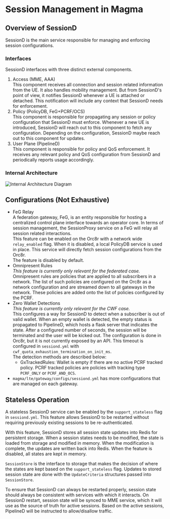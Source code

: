 # Session Management in Magma

## Overview of SessionD
SessionD is the main service responsible for managing and enforcing session 
configurations. 

### Interfaces
SessionD interfaces with three distinct external components. 
1. Access (MME, AAA) <br>
 This component receives all connection and session related information from 
 the UE. It also handles mobility management. But from SessionD's point of view,
 it notifies SessionD whenever a UE is attached or detached. This notification 
 will include any context that SessionD needs for enforcement.
2. Policy (PolicyDB, FeG+PCRF/OCS) <br>
 This component is responsible for propagating any session or policy 
 configuration that SessionD must enforce. Whenever a new UE is introduced, 
 SessionD will reach out to this component to fetch any configuration. Depending
 on the configuration, SessionD maybe reach out to this component for updates. 
3. User Plane (PipelineD) <br>
 This component is responsible for policy and QoS enforcement. It receives 
 any relevant policy and QoS configuration from SessionD and periodically 
 reports usage accordingly.
 
### Internal Architecture 
![Internal Architecture Diagram](https://github.com/magma/magma/blob/master/docs/readmes/assets/SessionD_Architecture.png)

## Configurations (Not Exhaustive)
- FeG Relay <br>
  A federation gateway, FeG, is an entity responsible for hosting a centralized 
  control plane interface towards an operator core. In terms of session 
  management, the SessionProxy service on a FeG will relay all session related 
  interactions. <br>
  This feature can be enabled on the Orc8r with a network wide `relay_enabled` 
  flag. When it is disabled, a local PolicyDB service is used in place. This
  service will directly fetch session configurations from the Orc8r. <br> 
  The feature is disabled by default.
- Omnipresent Rules <br>
  *This feature is currently only relevant for the federated case.* <br>
  Omnipresent rules are policies that are applied to all subscribers in a 
  network. The list of such policies are configured on the Orc8r as a network 
  configuration and are streamed down to all gateways in the network.
  These policies are added onto the list of policies configured by the PCRF. 
- Zero Wallet Detections <br>
  *This feature is currently only relevant for the CWF case.* <br>
  This configures a way for SessionD to detect when a subscriber is out of valid
  wallet. When an empty wallet is detected, the empty status is propagated to 
  PipelineD, which hosts a flask server that indicates the state. After a 
  configured number of seconds, the session will be terminated and the user will
  be kicked out.
  The configuration is done in Orc8r, but it is not currently exposed by an API.
  This timeout is configured in `sessiond.yml` with 
  `cwf_quota_exhaustion_termination_on_init_ms`.
  <br>
  The detection methods are described below: <br>
  - GxTrackedRules: Wallet is empty if there are no active PCRF tracked policy.
    PCRF tracked policies are policies with tracking type `PCRF_ONLY` or 
    `PCRF_AND_OCS`. 
- `magma/lte/gateway/configs/sessiond.yml` has more configurations that are 
   managed on each gateway.
   
## Stateless Operation
A stateless SessionD service can be enabled by the `support_stateless` flag in 
`sessiond.yml`. This feature allows SessionD to be restarted without requiring 
previously existing sessions to be re-authenticated.

With this feature, SessionD stores all session state updates into Redis for 
persistent storage. When a session states needs to be modified, the state is
loaded from storage and modified in memory. When the modification is complete,
the updates are written back into Redis. When the feature is disabled, all 
states are kept in memory.

`SessionStore` is the interface to storage that makes the decision of where the 
states are kept based on the `support_stateless` flag.
Updates to stored session state are done with the `UpdateCriteria` structures 
passed into `SessionStore`.

To ensure that SessionD can always be restarted properly, session state 
should always be consistent with services with which it interacts. 
On SessionD restart, session state will be synced to MME service, which 
it will use as the source of truth for active sessions. 
Based on the active sessions, PipelineD will be instructed to 
allow/disallow traffic.
